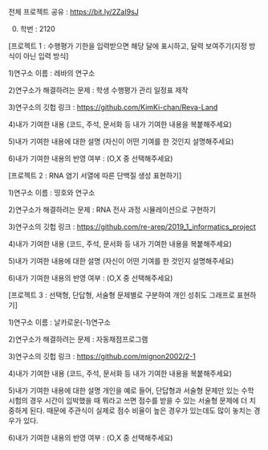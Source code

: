 전체 프로젝트 공유 : https://bit.ly/2ZaI9sJ


0. 학번 : 2120

[프로젝트 1 : 수행평가 기한을 입력받으면 해당 달에 표시하고, 달력 보여주기(지정 방식이 아닌 입력 방식]

1)연구소 이름 : 레바의 연구소

2)연구소가 해결하려는 문제 : 학생 수행평가 관리 일정표 제작

3)연구소의 깃헙 링크 : https://github.com/KimKi-chan/Reva-Land

4)내가 기여한 내용
(코드, 주석, 문서화 등 내가 기여한 내용을 복붙해주세요)

5)내가 기여한 내용에 대한 설명
(자신이 어떤 기여를 한 것인지 설명해주세요)

6)내가 기여한 내용의 반영 여부 : (O,X 중 선택해주세요)



[프로젝트 2 : RNA 염기 서열에 따른 단백질 생성 표현하기]

1)연구소 이름 : 띵호와 연구소

2)연구소가 해결하려는 문제 : RNA 전사 과정 시뮬레이션으로 구현하기

3)연구소의 깃헙 링크 : https://github.com/re-arep/2019_1_informatics_project

4)내가 기여한 내용
(코드, 주석, 문서화 등 내가 기여한 내용을 복붙해주세요)

5)내가 기여한 내용에 대한 설명
(자신이 어떤 기여를 한 것인지 설명해주세요)

6)내가 기여한 내용의 반영 여부 : (O,X 중 선택해주세요)



[프로젝트 3 : 선택형, 단답형, 서술형 문제별로 구분하여 개인 성취도 그래프로 표현하기]

1)연구소 이름 : 날카로운(-1)연구소

2)연구소가 해결하려는 문제 : 자동채점프로그램

3)연구소의 깃헙 링크 : https://github.com/mignon2002/2-1

4)내가 기여한 내용
(코드, 주석, 문서화 등 내가 기여한 내용을 복붙해주세요)

5)내가 기여한 내용에 대한 설명
개인을 예로 들어, 단답형과 서술형 문제만 있는 수학 시험의 경우 시간이 임박했을 때 뭐라고 쓰면 점수를 받을 수 있는 서술형 문제에 더 치중하게 된다. 때문에 주관식이 실제로 점수 비율이 높은 경우가 있는데도 많이 놓치는 경우가 있다.

6)내가 기여한 내용의 반영 여부 : (O,X 중 선택해주세요)
